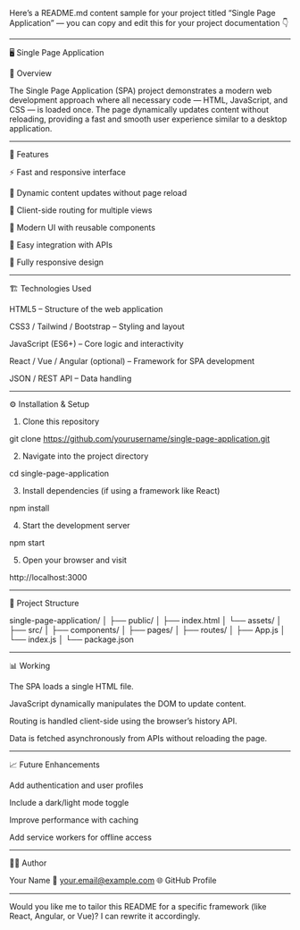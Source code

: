 Here’s a README.md content sample for your project titled “Single Page Application” — you can copy and edit this for your project documentation 👇


---

🖥️ Single Page Application

📘 Overview

The Single Page Application (SPA) project demonstrates a modern web development approach where all necessary code — HTML, JavaScript, and CSS — is loaded once. The page dynamically updates content without reloading, providing a fast and smooth user experience similar to a desktop application.


---

🚀 Features

⚡ Fast and responsive interface

🔄 Dynamic content updates without page reload

🧭 Client-side routing for multiple views

🎨 Modern UI with reusable components

🧰 Easy integration with APIs

📱 Fully responsive design



---

🏗️ Technologies Used

HTML5 – Structure of the web application

CSS3 / Tailwind / Bootstrap – Styling and layout

JavaScript (ES6+) – Core logic and interactivity

React / Vue / Angular (optional) – Framework for SPA development

JSON / REST API – Data handling



---

⚙️ Installation & Setup

1. Clone this repository

git clone https://github.com/yourusername/single-page-application.git


2. Navigate into the project directory

cd single-page-application


3. Install dependencies (if using a framework like React)

npm install


4. Start the development server

npm start


5. Open your browser and visit

http://localhost:3000




---

🧩 Project Structure

single-page-application/
│
├── public/
│   ├── index.html
│   └── assets/
│
├── src/
│   ├── components/
│   ├── pages/
│   ├── routes/
│   ├── App.js
│   └── index.js
│
└── package.json


---

📊 Working

The SPA loads a single HTML file.

JavaScript dynamically manipulates the DOM to update content.

Routing is handled client-side using the browser’s history API.

Data is fetched asynchronously from APIs without reloading the page.



---

📈 Future Enhancements

Add authentication and user profiles

Include a dark/light mode toggle

Improve performance with caching

Add service workers for offline access



---

🧑‍💻 Author

Your Name
📧 your.email@example.com
🌐 GitHub Profile


---

Would you like me to tailor this README for a specific framework (like React, Angular, or Vue)? I can rewrite it accordingly.
